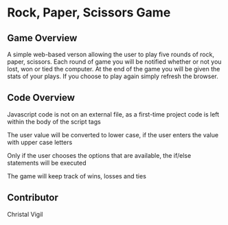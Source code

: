 # Rock, Paper, Scissors Game 

## Game Overview

A simple web-based verson allowing the user to play five rounds of rock, paper, scissors. Each round of game you will be notified whether or not you lost, won or tied the computer. At the end of the game you will be given the stats of your plays. If you choose to play again simply refresh the browser. 

## Code Overview  

Javascript code is not on an external file, as a first-time project code is left within the body of the script tags

The user value will be converted to lower case, if the user enters the value with upper case letters 

Only if the user chooses the options that are available, the if/else statements will be executed 

The game will keep track of wins, losses and ties 

## Contributor 
Christal Vigil 


